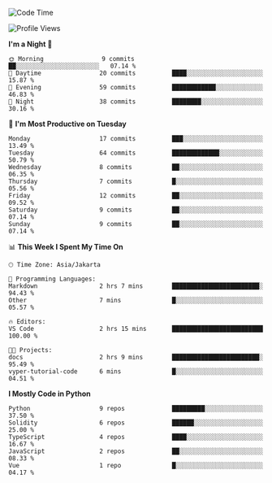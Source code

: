 <!--START_SECTION:waka-->
![Code Time](http://img.shields.io/badge/Code%20Time-1%2C488%20hrs%2028%20mins-blue)

![Profile Views](http://img.shields.io/badge/Profile%20Views-0-blue)

**I'm a Night 🦉** 

```text
🌞 Morning                9 commits           ██░░░░░░░░░░░░░░░░░░░░░░░   07.14 % 
🌆 Daytime                20 commits          ████░░░░░░░░░░░░░░░░░░░░░   15.87 % 
🌃 Evening                59 commits          ████████████░░░░░░░░░░░░░   46.83 % 
🌙 Night                  38 commits          ████████░░░░░░░░░░░░░░░░░   30.16 % 
```
📅 **I'm Most Productive on Tuesday** 

```text
Monday                   17 commits          ███░░░░░░░░░░░░░░░░░░░░░░   13.49 % 
Tuesday                  64 commits          █████████████░░░░░░░░░░░░   50.79 % 
Wednesday                8 commits           ██░░░░░░░░░░░░░░░░░░░░░░░   06.35 % 
Thursday                 7 commits           █░░░░░░░░░░░░░░░░░░░░░░░░   05.56 % 
Friday                   12 commits          ██░░░░░░░░░░░░░░░░░░░░░░░   09.52 % 
Saturday                 9 commits           ██░░░░░░░░░░░░░░░░░░░░░░░   07.14 % 
Sunday                   9 commits           ██░░░░░░░░░░░░░░░░░░░░░░░   07.14 % 
```


📊 **This Week I Spent My Time On** 

```text
🕑︎ Time Zone: Asia/Jakarta

💬 Programming Languages: 
Markdown                 2 hrs 7 mins        ████████████████████████░   94.43 % 
Other                    7 mins              █░░░░░░░░░░░░░░░░░░░░░░░░   05.57 % 

🔥 Editors: 
VS Code                  2 hrs 15 mins       █████████████████████████   100.00 % 

🐱‍💻 Projects: 
docs                     2 hrs 9 mins        ████████████████████████░   95.49 % 
vyper-tutorial-code      6 mins              █░░░░░░░░░░░░░░░░░░░░░░░░   04.51 % 
```

**I Mostly Code in Python** 

```text
Python                   9 repos             █████████░░░░░░░░░░░░░░░░   37.50 % 
Solidity                 6 repos             ██████░░░░░░░░░░░░░░░░░░░   25.00 % 
TypeScript               4 repos             ████░░░░░░░░░░░░░░░░░░░░░   16.67 % 
JavaScript               2 repos             ██░░░░░░░░░░░░░░░░░░░░░░░   08.33 % 
Vue                      1 repo              █░░░░░░░░░░░░░░░░░░░░░░░░   04.17 % 
```




<!--END_SECTION:waka-->
